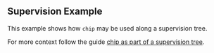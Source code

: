 ## Supervision Example

This example shows how `chip` may be used along a supervision tree. 

For more context follow the guide [chip as part of a supervision tree](../../../guides/chip-as-part-of-a-supervision-tree.md).